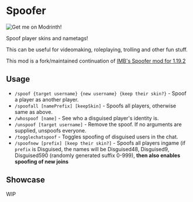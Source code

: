 # Spoofer

<img src="https://modrinth.com/mod/spoofer-fabric" alt="Get me on Modrinth!">

Spoof player skins and nametags!

This can be useful for videomaking, roleplaying, trolling and other fun stuff.

This mod is a fork/maintained continuation of [IMB's Spoofer mod for 1.19.2](https://github.com/IMB11/Spoofer/)

## Usage

- `/spoof {target username} {new username} {keep their skin?}` - Spoof a player as another player.
- `/spoofall [namePrefix] [keepSkin]` - Spoofs all players, otherwise same as above.
- `/whospoof [name]` - See who a disguised player's identity is.
- `/unspoof [target username]` - Remove the spoof. If no arguments are supplied, unspoofs everyone.
- `/togglechatspoof` - Toggles spoofing of disguised users in the chat.
- `/spoofnew [prefix] [keep their skin?]` - Spoofs all players ingame (if `prefix` is Disguised, the names will be Disguised48, Disguised9, Disguised590 (randomly generated suffix 0-999), **then also enables spoofing of new joins**

## Showcase

WIP
